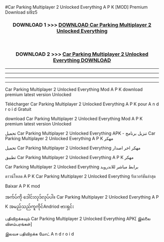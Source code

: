 #Car Parking Multiplayer 2  Unlocked Everything A P K [MOD] Premium Download si9z5



<div align="center">

<h3>DOWNLOAD 1 >>> <a href="https://teeasianyam.web.app?sq=Car Parking Multiplayer 2  Unlocked Everything">DOWNLOAD Car Parking Multiplayer 2  Unlocked Everything </a></h3><br>

<h3>DOWNLOAD 2 >>> <a href="https://teeasianyam.web.app?sq=Car Parking Multiplayer 2  Unlocked Everything ">Car Parking Multiplayer 2  Unlocked Everything  DOWNLOAD </a></h3>

</div>


----------------------------------------------------------

----------------------------------------------------------

----------------------------------------------------------

----------------------------------------------------------


Car Parking Multiplayer 2  Unlocked Everything  Mod A P K download premium latest version Unlocked

Télécharger Car Parking Multiplayer 2  Unlocked Everything  A P K pour A n d r o i d Gratuit

download Car Parking Multiplayer 2  Unlocked Everything  Mod A P K premium latest version Unlocked

تحميل Car Parking Multiplayer 2  Unlocked Everything  APK - تنزيل برنامج Car Parking Multiplayer 2  Unlocked Everything  A P K مهكر

تحميل Car Parking Multiplayer 2  Unlocked Everything  مهكر اخر اصدار

تطبيق Car Parking Multiplayer 2  Unlocked Everything  A P K مهكر

Car Parking Multiplayer 2  Unlocked Everything  برابط مباشر للاندرويد

ดาวน์โหลด A P K Car Parking Multiplayer 2  Unlocked Everything  รับเวอร์ชันล่าสุด

Baixar A P K mod

အက်ပ်ကို ဒေါင်းလုဒ်လုပ်ပါ။ Car Parking Multiplayer 2  Unlocked Everything  A P K အမည်သည်ကူကိုင်Andriod ဗားရှင်း

பதிவிறக்கவும் Car Parking Multiplayer 2  Unlocked Everything  APK[ இல்லை விளம்பரங்கள்] 
 
இலவச பதிவிறக்க மோட் A n d r o i d



